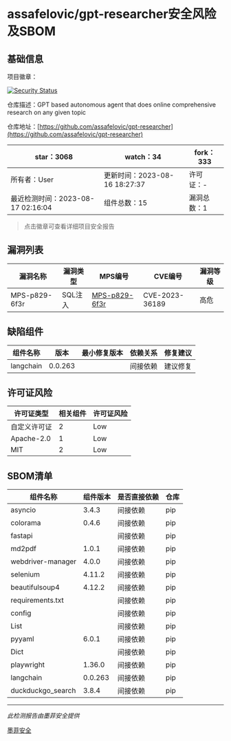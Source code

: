 # assafelovic/gpt-researcher安全风险及SBOM

## 基础信息

项目徽章：

[![Security Status](https://www.murphysec.com/platform3/v31/badge/1691876436792463360.svg)](https://www.murphysec.com/console/report/1691876436616302592/1691876436792463360)

仓库描述：GPT based autonomous agent that does online comprehensive research on any given topic

仓库地址：[https://github.com/assafelovic/gpt-researcher](https://github.com/assafelovic/gpt-researcher)

| star：3068 | watch：34 | fork：333 |
| ----------- | -------------- | ------------ |
| 所有者：User | 更新时间：2023-08-16 18:27:37 | 许可证：- |
| 最近检测时间：2023-08-17 02:16:04 | 组件总数：15 | 漏洞总数：1 |

> 点击徽章可查看详细项目安全报告



## 漏洞列表

| 漏洞名称 | 漏洞类型 | MPS编号 | CVE编号 | 漏洞等级 |
| ------- | ------ | ------- | ------ | ----- |
|MPS-p829-6f3r|SQL注入|[MPS-p829-6f3r](https://www.oscs1024.com/hd/MPS-p829-6f3r)|CVE-2023-36189|高危|




## 缺陷组件

| 组件名称 | 版本 | 最小修复版本 | 依赖关系 | 修复建议 |
| -------- | ---- | ------------ | -------- | -------- |
|langchain|0.0.263||间接依赖|建议修复|C:0|H:1|M:0|L:0|




## 许可证风险

| 许可证类型 | 相关组件 | 许可证风险 |
| ---------- | -------- | ---------- |
|自定义许可证|2|Low|
|Apache-2.0|1|Low|
|MIT|2|Low|




## SBOM清单

| 组件名称 | 组件版本 | 是否直接依赖 | 仓库 |
| -------- | -------- | ------------ | ---- |
|asyncio|3.4.3|间接依赖|pip|
|colorama|0.4.6|间接依赖|pip|
|fastapi||间接依赖|pip|
|md2pdf|1.0.1|间接依赖|pip|
|webdriver-manager|4.0.0|间接依赖|pip|
|selenium|4.11.2|间接依赖|pip|
|beautifulsoup4|4.12.2|间接依赖|pip|
|requirements.txt||间接依赖|pip|
|config||间接依赖|pip|
|List||间接依赖|pip|
|pyyaml|6.0.1|间接依赖|pip|
|Dict||间接依赖|pip|
|playwright|1.36.0|间接依赖|pip|
|langchain|0.0.263|间接依赖|pip|
|duckduckgo_search|3.8.4|间接依赖|pip|


------

*此检测报告由墨菲安全提供*

[墨菲安全](www.murphysec.com)